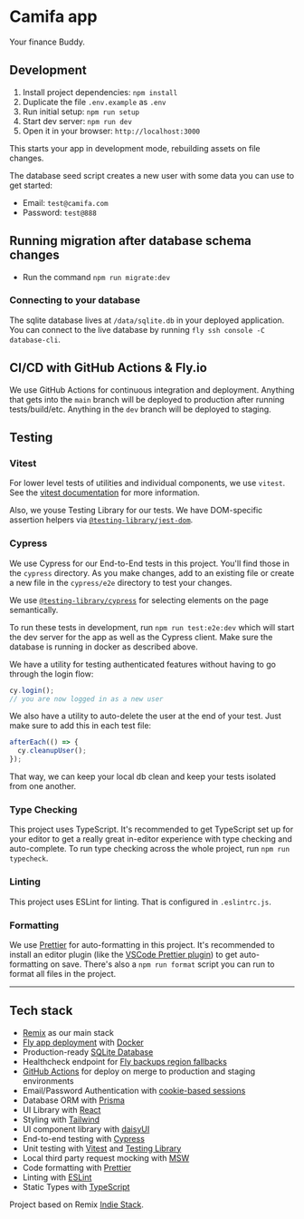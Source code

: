 # Camifa app

Your finance Buddy.

## Development

1. Install project dependencies: `npm install`
2. Duplicate the file `.env.example` as `.env`
3. Run initial setup: `npm run setup`
4. Start dev server: `npm run dev`
5. Open it in your browser: `http://localhost:3000`

This starts your app in development mode, rebuilding assets on file changes.

The database seed script creates a new user with some data you can use to get started:

- Email: `test@camifa.com`
- Password: `test@888`

## Running migration after database schema changes

- Run the command `npm run migrate:dev`

### Connecting to your database

The sqlite database lives at `/data/sqlite.db` in your deployed application. You can connect to the live database by running `fly ssh console -C database-cli`.

## CI/CD with GitHub Actions & Fly.io

We use GitHub Actions for continuous integration and deployment. Anything that gets into the `main` branch will be deployed to production after running tests/build/etc. Anything in the `dev` branch will be deployed to staging.

## Testing

### Vitest

For lower level tests of utilities and individual components, we use `vitest`. See the [vitest documentation](https://vitest.dev/docs/getting-started) for more information.

Also, we youse Testing Library for our tests.
We have DOM-specific assertion helpers via [`@testing-library/jest-dom`](https://testing-library.com/jest-dom).

### Cypress

We use Cypress for our End-to-End tests in this project. You'll find those in the `cypress` directory. As you make changes, add to an existing file or create a new file in the `cypress/e2e` directory to test your changes.

We use [`@testing-library/cypress`](https://testing-library.com/cypress) for selecting elements on the page semantically.

To run these tests in development, run `npm run test:e2e:dev` which will start the dev server for the app as well as the Cypress client. Make sure the database is running in docker as described above.

We have a utility for testing authenticated features without having to go through the login flow:

```ts
cy.login();
// you are now logged in as a new user
```

We also have a utility to auto-delete the user at the end of your test. Just make sure to add this in each test file:

```ts
afterEach(() => {
  cy.cleanupUser();
});
```

That way, we can keep your local db clean and keep your tests isolated from one another.

### Type Checking

This project uses TypeScript. It's recommended to get TypeScript set up for your editor to get a really great in-editor experience with type checking and auto-complete. To run type checking across the whole project, run `npm run typecheck`.

### Linting

This project uses ESLint for linting. That is configured in `.eslintrc.js`.

### Formatting

We use [Prettier](https://prettier.io/) for auto-formatting in this project. It's recommended to install an editor plugin (like the [VSCode Prettier plugin](https://marketplace.visualstudio.com/items?itemName=esbenp.prettier-vscode)) to get auto-formatting on save. There's also a `npm run format` script you can run to format all files in the project.

---

## Tech stack

- [Remix](https://remix.run) as our main stack
- [Fly app deployment](https://fly.io) with [Docker](https://www.docker.com/)
- Production-ready [SQLite Database](https://sqlite.org)
- Healthcheck endpoint for [Fly backups region fallbacks](https://fly.io/docs/reference/configuration/#services-http_checks)
- [GitHub Actions](https://github.com/features/actions) for deploy on merge to production and staging environments
- Email/Password Authentication with [cookie-based sessions](https://remix.run/docs/en/v1/api/remix#createcookiesessionstorage)
- Database ORM with [Prisma](https://prisma.io)
- UI Library with [React](https://reactjs.org)
- Styling with [Tailwind](https://tailwindcss.com/)
- UI component library with [daisyUI](https://daisyui.com/)
- End-to-end testing with [Cypress](https://cypress.io)
- Unit testing with [Vitest](https://vitest.dev) and [Testing Library](https://testing-library.com)
- Local third party request mocking with [MSW](https://mswjs.io)
- Code formatting with [Prettier](https://prettier.io)
- Linting with [ESLint](https://eslint.org)
- Static Types with [TypeScript](https://typescriptlang.org)

Project based on Remix [Indie Stack](https://github.com/remix-run/indie-stack).
